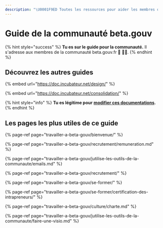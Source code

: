 ```yaml
---
description: "\U0001F9ED Toutes les ressources pour aider les membres de la communauté à s'y retrouver dans l'organisation beta.gouv.fr."
---
```


# Guide de la communauté beta.gouv

{% hint style="success" %}
**Tu es sur le guide pour la communauté.** Il s'adresse aux membres de la communauté beta.gouv.fr 💃 🕺🏾.
{% endhint %}

## Découvrez les autres guides 

{% embed url="https://doc.incubateur.net/design/" %}

{% embed url="https://doc.incubateur.net/consolidation/" %}

{% hint style="info" %}
**Tu es légitime pour** [**modifier ces documentations**](travailler-a-beta-gouv/jutilise-les-outils-de-la-communaute/gitbook/comment-contribuer-a-cette-documentation.md)**.**
{% endhint %}

## Les pages les plus utiles de ce guide

{% page-ref page="travailler-a-beta-gouv/bienvenue/" %}

{% page-ref page="travailler-a-beta-gouv/recrutement/remuneration.md" %}

{% page-ref page="travailler-a-beta-gouv/jutilise-les-outils-de-la-communaute/emails.md" %}

{% page-ref page="travailler-a-beta-gouv/recrutement/" %}

{% page-ref page="travailler-a-beta-gouv/se-former/" %}

{% page-ref page="travailler-a-beta-gouv/se-former/certification-des-intrapreneurs/" %}

{% page-ref page="travailler-a-beta-gouv/culture/charte.md" %}

{% page-ref page="travailler-a-beta-gouv/jutilise-les-outils-de-la-communaute/faire-une-visio.md" %}



